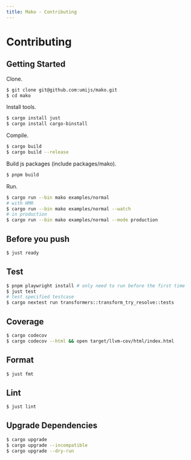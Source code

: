 ```yaml
---
title: Mako - Contributing
---
```


# Contributing

## Getting Started

Clone.

```bash
$ git clone git@github.com:umijs/mako.git
$ cd mako
```

Install tools.

```bash
$ cargo install just
$ cargo install cargo-binstall
```

Compile.

```bash
$ cargo build
$ cargo build --release
```

Build js packages (include packages/mako).

```bash
$ pnpm build
```

Run.

```bash
$ cargo run --bin mako examples/normal
# with HMR
$ cargo run --bin mako examples/normal --watch
# in production
$ cargo run --bin mako examples/normal --mode production
```

## Before you push

```bash
$ just ready
```

## Test

```bash
$ pnpm playwright install # only need to run before the first time
$ just test
# test specified testcase
$ cargo nextest run transformers::transform_try_resolve::tests
```

## Coverage

```bash
$ cargo codecov
$ cargo codecov --html && open target/llvm-cov/html/index.html
```

## Format

```bash
$ just fmt
```

## Lint

```bash
$ just lint
```

## Upgrade Dependencies

```bash
$ cargo upgrade
$ cargo upgrade --incompatible
$ cargo upgrade --dry-run
```
